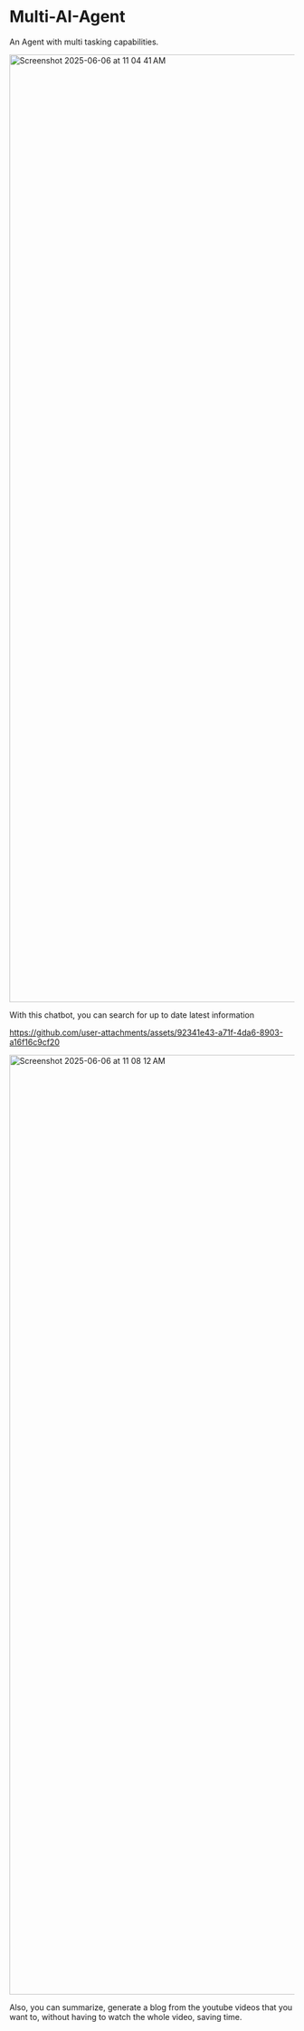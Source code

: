 # Multi-AI-Agent
An Agent with multi tasking capabilities.


<img width="1673" alt="Screenshot 2025-06-06 at 11 04 41 AM" src="https://github.com/user-attachments/assets/38f62570-2423-4b23-95a6-311b3f4bc225" />

With this chatbot, you can search for up to date latest information



https://github.com/user-attachments/assets/92341e43-a71f-4da6-8903-a16f16c9cf20

<img width="1659" alt="Screenshot 2025-06-06 at 11 08 12 AM" src="https://github.com/user-attachments/assets/a65a7b2f-7220-4642-9c75-11a258acf3ce" />


Also, you can summarize, generate a blog from the youtube videos that you want to, without having to watch the whole video, saving time.

